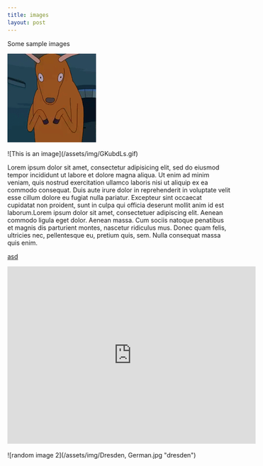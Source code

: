 ```yaml
---
title: images
layout: post
---
```


Some sample images

![random image 1](/assets/img/GKubdLs.gif "random image")
<div class="img_fl_r" markdown="1">
![This is an image](/assets/img/GKubdLs.gif) 
</div> 

Lorem ipsum dolor sit amet, consectetur adipisicing elit, sed do eiusmod
tempor incididunt ut labore et dolore magna aliqua. Ut enim ad minim veniam,
quis nostrud exercitation ullamco laboris nisi ut aliquip ex ea commodo
consequat. Duis aute irure dolor in 
reprehenderit in voluptate velit esse
cillum dolore eu fugiat nulla pariatur. Excepteur sint occaecat cupidatat non
proident, sunt in  culpa qui officia deserunt mollit anim id est laborum.Lorem ipsum dolor sit amet, consectetuer adipiscing elit. Aenean commodo ligula eget dolor. Aenean massa. Cum sociis natoque penatibus et magnis dis parturient montes, nascetur ridiculus mus. Donec quam felis, ultricies nec, pellentesque eu, pretium quis, sem. Nulla consequat massa quis enim.

<a href="adasd">asd</a>

<iframe width="560" height="400" src="https://www.youtube.com/embed/bTgDPwi1998" frameborder="0" allowfullscreen></iframe>

![random image 2](/assets/img/Dresden, German.jpg "dresden")